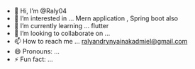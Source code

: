 - 👋 Hi, I’m @Raly04
- 👀 I’m interested in ... Mern application , Spring boot also
- 🌱 I’m currently learning ... flutter
- 💞️ I’m looking to collaborate on ...
- 📫 How to reach me ... ralyandrynyainakadmiel@gmail.com
- 😄 Pronouns: ...
- ⚡ Fun fact: ...

<!---
Raly04/Raly04 is a ✨ special ✨ repository because its `README.md` (this file) appears on your GitHub profile.
You can click the Preview link to take a look at your changes.
--->
